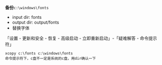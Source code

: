 __备份__`c:\windows\fonts`

- input dir: fonts
- output dir: output/fonts
- 替换字体

「设置 - 更新和安全 - 恢复 - 高级启动 - 立即重新启动」-「疑难解答 - 命令提示符」

``` shell
xcopy c:\fonts c:\windows\fonts
命令提示符下，c盘不一定是系统的c盘，用dir确认一下
```
